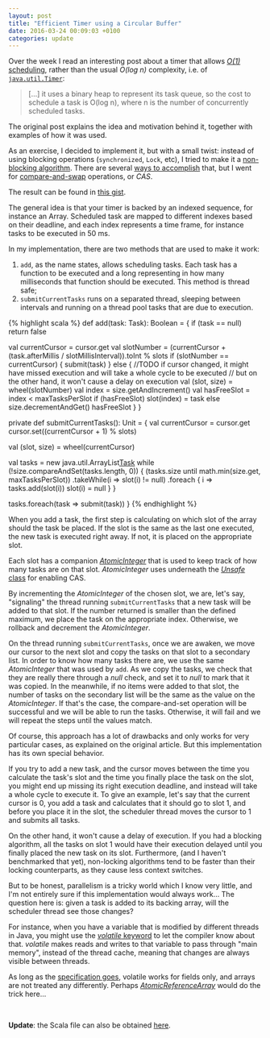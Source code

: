 ```yaml
---
layout: post
title: "Efficient Timer using a Circular Buffer"
date: 2016-03-24 00:09:03 +0100
categories: update
---
```


Over the week I read an interesting post about a timer that allows [*O(1)* scheduling](http://www.cubrid.org/blog/dev-platform/more-efficient-timer-implementation-using-timerwheel/), rather than the usual *O(log n)* complexity, i.e. of [`java.util.Timer`](https://docs.oracle.com/javase/7/docs/api/java/util/Timer.html):

> [...] it uses a binary heap to represent its task queue, so the cost to schedule a task is O(log n), where n is the number of concurrently scheduled tasks.

The original post explains the idea and motivation behind it, together with examples of how it was used.

As an exercise, I decided to implement it, but with a small twist: instead of using blocking operations (`synchronized`, `Lock`, etc), I tried to make it a [non-blocking algorithm](https://en.wikipedia.org/wiki/Non-blocking_algorithm). There are several [ways to accomplish](http://preshing.com/20120612/an-introduction-to-lock-free-programming/#compare-and-swap-loops) that, but I went for [compare-and-swap](https://en.wikipedia.org/wiki/Compare-and-swap) operations, or *CAS*.

The result can be found in [this gist](https://gist.github.com/lucastorri/fa4da12ab374a98618f2).

The general idea is that your timer is backed by an indexed sequence, for instance an Array. Scheduled task are mapped to different indexes based on their deadline, and each index represents a time frame, for instance tasks to be executed in 50 ms.

In my implementation, there are two methods that are used to make it work:

1. `add`, as the name states, allows scheduling tasks. Each task has a function to be executed and a long representing in how many milliseconds that function should be executed. This method is thread safe;
2. `submitCurrentTasks` runs on a separated thread, sleeping between intervals and running on a thread pool tasks that are due to execution.

{% highlight scala %}
def add(task: Task): Boolean = {
  if (task == null) return false

  val currentCursor = cursor.get
  val slotNumber = (currentCursor + (task.afterMillis / slotMillisInterval)).toInt % slots
  if (slotNumber == currentCursor) {
    submit(task)
  } else {
    //TODO if cursor changed, it might have missed execution and will take a whole cycle to be executed
    // but on the other hand, it won't cause a delay on execution
    val (slot, size) = wheel(slotNumber)
    val index = size.getAndIncrement()
    val hasFreeSlot = index < maxTasksPerSlot
    if (hasFreeSlot) slot(index) = task
    else size.decrementAndGet()
    hasFreeSlot
  }
}

private def submitCurrentTasks(): Unit = {
  val currentCursor = cursor.get
  cursor.set((currentCursor + 1) % slots)

  val (slot, size) = wheel(currentCursor)

  val tasks = new java.util.ArrayList[Task]()
  while (!size.compareAndSet(tasks.length, 0)) {
    (tasks.size until math.min(size.get, maxTasksPerSlot))
      .takeWhile(i => slot(i) != null)
      .foreach { i =>
        tasks.add(slot(i))
        slot(i) = null
      }
  }

  tasks.foreach(task => submit(task))
}
{% endhighlight %}


When you add a task, the first step is calculating on which slot of the array should the task be placed. If the slot is the same as the last one executed, the new task is executed right away. If not, it is placed on the appropriate slot.

Each slot has a companion [*AtomicInteger*](https://docs.oracle.com/javase/7/docs/api/java/util/concurrent/atomic/AtomicInteger.html) that is used to keep track of how many tasks are on that slot. *AtomicInteger* uses underneath the [*Unsafe* class](http://mishadoff.com/blog/java-magic-part-4-sun-dot-misc-dot-unsafe/) for enabling CAS.

By incrementing the *AtomicInteger* of the chosen slot, we are, let's say, "signaling" the thread running `submitCurrentTasks` that a new task will be added to that slot. If the number returned is smaller than the defined maximum, we place the task on the appropriate index. Otherwise, we rollback and decrement the *AtomicInteger*.

On the thread running `submitCurrentTasks`, once we are awaken, we move our cursor to the next slot and copy the tasks on that slot to a secondary list. In order to know how many tasks there are, we use the same *AtomicInteger* that was used by `add`. As we copy the tasks, we check that they are really there through a *null* check, and set it to *null* to mark that it was copied. In the meanwhile, if no items were added to that slot, the number of tasks on the secondary list will be the same as the value on the *AtomicInteger*. If that's the case, the compare-and-set operation will be successful and we will be able to run the tasks. Otherwise, it will fail and we will repeat the steps until the values match.



Of course, this approach has a lot of drawbacks and only works for very particular cases, as explained on the original article. But this implementation has its own special behavior.

If you try to add a new task, and the cursor moves between the time you calculate the task's slot and the time you finally place the task on the slot, you might end up missing its right execution deadline, and instead will take a whole cycle to execute it. To give an example, let's say that the current cursor is 0, you add a task and calculates that it should go to slot 1, and before you place it in the slot, the scheduler thread moves the cursor to 1 and submits all tasks.

On the other hand, it won't cause a delay of execution. If you had a blocking algorithm, all the tasks on slot 1 would have their execution delayed until you finally placed the new task on its slot. Furthermore, (and I haven't benchmarked that yet), non-locking algorithms tend to be faster than their locking counterparts, as they cause less context switches.

But to be honest, parallelism is a tricky world which I know very little, and I'm not entirely sure if this implementation would always work... The question here is: given a task is added to its backing array, will the scheduler thread see those changes?

For instance, when you have a variable that is modified by different threads in Java, you might use the [*volatile* keyword](http://www.javamex.com/tutorials/synchronization_volatile.shtml) to let the compiler know about that. *volatile* makes reads and writes to that variable to pass through "main memory", instead of the thread cache, meaning that changes are always visible between threads.

As long as the [specification goes](https://docs.oracle.com/javase/specs/jls/se7/html/jls-8.html#jls-8.3.1.4), volatile works for fields only, and arrays are not treated any differently. Perhaps [*AtomicReferenceArray*](https://docs.oracle.com/javase/7/docs/api/java/util/concurrent/atomic/AtomicReferenceArray.html) would do the trick here...

&nbsp;

**Update**: the Scala file can also be obtained [here](/downloads/2016-03-24-efficient-timer-using-a-circular-buffer/TimerWheel.scala).